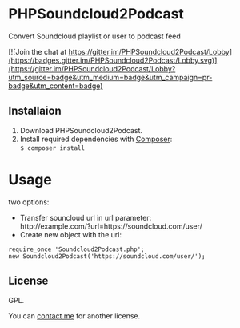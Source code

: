 # PHPSoundcloud2Podcast
Convert Soundcloud playlist or user to podcast feed

[![Join the chat at https://gitter.im/PHPSoundcloud2Podcast/Lobby](https://badges.gitter.im/PHPSoundcloud2Podcast/Lobby.svg)](https://gitter.im/PHPSoundcloud2Podcast/Lobby?utm_source=badge&utm_medium=badge&utm_campaign=pr-badge&utm_content=badge)

## Installaion
1. Download PHPSoundcloud2Podcast.
2. Install required dependencies with [Composer](https://getcomposer.org/):  
`$ composer install`

# Usage
two options:
- Transfer souncloud url in url parameter:  
http://<i></i>example.com/?url=https:<i></i>//soundcloud.com/user/
- Create new object with the url:  
```
require_once 'Soundcloud2Podcast.php';
new Soundcloud2Podcast('https://soundcloud.com/user/');
```

## License
GPL.

You can [contact me](https://gitter.im/PHPSoundcloud2Podcast/Lobby) for another license.
